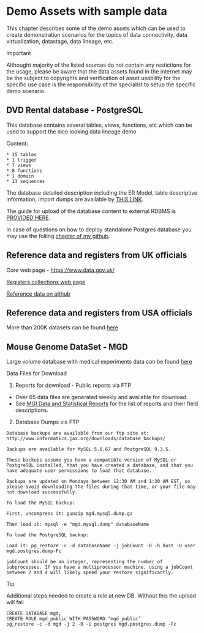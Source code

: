 # Demo Assets with sample data

This chapter describes some of the demo assets which can be used to create demonstration scenarios for the topics of data connectivity, data virtualization, datastage, data lineage, etc.

> [!Important]
> Althought majority of the listed sources do not contain any restictions for the usage, please be aware that the data assets found in the internet may be the subject to copyrights and verification of asset usability for the specific use case is the responsibility of the specialist to setup the specific demo scenario.

## DVD Rental database - PostgreSQL

This database contains several tables, views, functions, etc which can be used to support the nice looking data lineage demo

Content:

    * 15 tables
    * 1 trigger
    * 7 views
    * 8 functions
    * 1 domain
    * 13 sequences

The database detailed description including the ER Model, table descriptive information, import dumps are available by [THIS LINK](https://www.postgresqltutorial.com/postgresql-getting-started/postgresql-sample-database/).

The guide for upload of the database content to external RDBMS is [PROVIDED HERE](https://www.postgresqltutorial.com/postgresql-getting-started/load-postgresql-sample-database/).

In case of questions on how to deploy standalone Postgres database you may use the folling [chapter of my github](https://github.com/pavel-maltsev/Databases/tree/main).

## Reference data and registers from UK officials

Core web page - https://www.data.gov.uk/

[Registers collections web page](https://webarchive.nationalarchives.gov.uk/ukgwa/20210104110201/https:/www.registers.service.gov.uk/)

[Reference data on github](https://github.com/openregister/registers-data-archive/tree/master)

## Reference data and registers from USA officials

More than 200K datasets can be found [here](https://catalog.data.gov/dataset?q=&sort=views_recent+desc)

## Mouse Genome DataSet - MGD

Large volume database with medical experiments data can be found [here](https://www.informatics.jax.org/software.shtml)

Data Files for Download

1. Reports for download - Public reports via FTP

- Over 65 data files are generated weekly and available for download.
- See [MGI Data and Statistical Reports](https://www.informatics.jax.org/downloads/reports/index.html) for the list of reports and their field descriptions.

2. Database Dumps via FTP

```
Database backups are available from our ftp site at: http://www.informatics.jax.org/downloads/database_backups/

Backups are available for MySQL 5.0.67 and PostgreSQL 9.3.5.

These backups assume you have a compatible version of MySQL or PostgreSQL installed, that you have created a database, and that you have adequate user permissions to load that database.

Backups are updated on Mondays between 12:30 AM and 1:30 AM EST, so please avoid downloading the files during that time, or your file may not download successfully.

To load the MySQL backup:

First, uncompress it: gunzip mgd.mysql.dump.gz

Then load it: mysql -e "mgd.mysql.dump" databaseName

To load the PostgreSQL backup:

Load it: pg_restore -c -d databaseName -j jobCount -O -h host -U user mgd.postgres.dump-Fc

jobCount should be an integer, representing the number of subprocesses. If you have a multiprocessor machine, using a jobCount between 2 and 4 will likely speed your restore significantly.
```

> [!TIP]
> Additional steps needed to create a role at new DB. Without this the upload will fail
>
> ```
> CREATE DATABASE mgd;
> CREATE ROLE mgd_public WITH PASSWORD ‘mgd_public’
> pg_restore -c -d mgd -j 2 -O -U postgres mgd.postgres.dump -Fc
> ```
